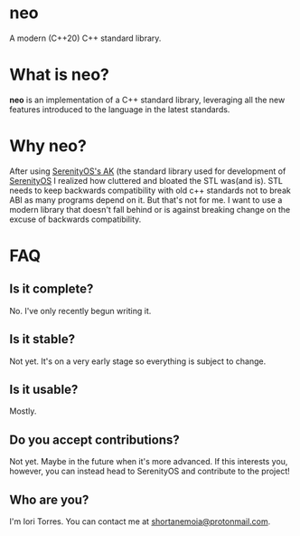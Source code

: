 # neo
A modern (C++20) C++ standard library.

# What is neo?
**neo** is an implementation of a C++ standard library, leveraging all the new features introduced to the language in the latest standards.

# Why neo?
After using [SerenityOS's AK](https://github.com/SerenityOS/serenity/tree/master/AK) (the standard library used for development of [SerenityOS](https://github.com/SerenityOS/serenity)
I realized how cluttered and bloated the STL was(and is). STL needs to keep backwards compatibility with old c++ standards not to break ABI as many programs depend on it. But that's not for me.
I want to use a modern library that doesn't fall behind or is against breaking change on the excuse of backwards compatibility.

# FAQ
## Is it complete?
No. I've only recently begun writing it.

## Is it stable?
Not yet. It's on a very early stage so everything is subject to change.

## Is it usable?
Mostly.

## Do you accept contributions?
Not yet. Maybe in the future when it's more advanced. If this interests you, however, you can instead head to SerenityOS and contribute to the project!

## Who are you?
I'm Iori Torres. You can contact me at shortanemoia@protonmail.com.

